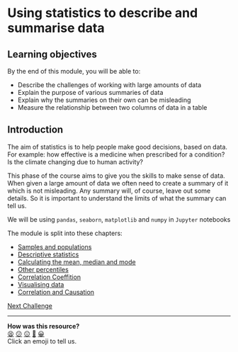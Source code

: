 # Using statistics to describe and summarise data

## Learning objectives
By the end of this module, you will be able to:
- Describe the challenges of working with large amounts of data
- Explain the purpose of various summaries of data
- Explain why the summaries on their own can be misleading
- Measure the relationship between two columns of data in a table

## Introduction

The aim of statistics is to help people make good decisions, based on data. For example: how effective is a medicine when prescribed for a condition? Is the climate changing due to human activity?

This phase of the course aims to give you the skills to make sense of data. When given a large amount of data we often need to create a summary of it which is not misleading. Any summary will, of course, leave out some details. So it is important to understand the limits of what the summary can tell us.

We will be using `pandas`, `seaborn`, `matplotlib` and `numpy` in `Jupyter` notebooks

The module is split into these chapters:
- [Samples and populations](./01_SamplesAndPopulations.md)
- [Descriptive statistics](./02_DescriptiveStatistics.md)
- [Calculating the mean, median and mode](./03_CalculatingMeanMedianAndMode.md)
- [Other percentiles](./04_Other_Percentiles.md)
- [Correlation Coeffition](./05_CorrelationCoefficient.md)
- [Visualising data](./06_Visualising.md)
- [Correlation and Causation](./07_CorrelationAndCausation.md)



[Next Challenge](01_SamplesAndPopulations.md)

<!-- BEGIN GENERATED SECTION DO NOT EDIT -->

---

**How was this resource?**  
[😫](https://airtable.com/shrUJ3t7KLMqVRFKR?prefill_Repository=makersacademy%2Fintro-to-data-analysis&prefill_File=stats_bites01%2Fbites%2F00_intro.md&prefill_Sentiment=😫) [😕](https://airtable.com/shrUJ3t7KLMqVRFKR?prefill_Repository=makersacademy%2Fintro-to-data-analysis&prefill_File=stats_bites01%2Fbites%2F00_intro.md&prefill_Sentiment=😕) [😐](https://airtable.com/shrUJ3t7KLMqVRFKR?prefill_Repository=makersacademy%2Fintro-to-data-analysis&prefill_File=stats_bites01%2Fbites%2F00_intro.md&prefill_Sentiment=😐) [🙂](https://airtable.com/shrUJ3t7KLMqVRFKR?prefill_Repository=makersacademy%2Fintro-to-data-analysis&prefill_File=stats_bites01%2Fbites%2F00_intro.md&prefill_Sentiment=🙂) [😀](https://airtable.com/shrUJ3t7KLMqVRFKR?prefill_Repository=makersacademy%2Fintro-to-data-analysis&prefill_File=stats_bites01%2Fbites%2F00_intro.md&prefill_Sentiment=😀)  
Click an emoji to tell us.

<!-- END GENERATED SECTION DO NOT EDIT -->
